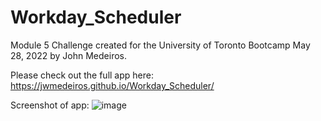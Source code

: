 # Workday_Scheduler

Module 5 Challenge created for the University of Toronto Bootcamp May 28, 2022 by John Medeiros.

Please check out the full app here: https://jwmedeiros.github.io/Workday_Scheduler/

Screenshot of app: ![image](https://user-images.githubusercontent.com/44784107/170848361-c976a501-1b71-47e0-9809-ef7fdf82b7e6.png)

